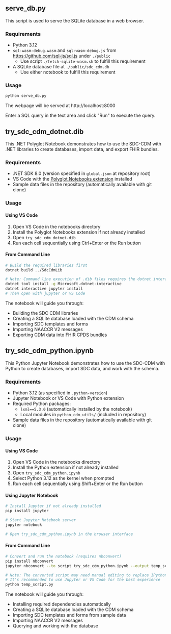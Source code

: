 ## serve_db.py

This script is used to serve the SQLite database in a web browser.

### Requirements

- Python 3.12
- `sql-wasm-debug.wasm` and `sql-wasm-debug.js` from https://github.com/sql-js/sql.js under `./public`
  - Use script `./fetch-sqlite-wasm.sh` to fulfill this requirement
- A SQLite database file at `./public/sdc_cdm.db`
  - Use either notebook to fulfill this requirement

### Usage

```bash
python serve_db.py
```

The webpage will be served at http://localhost:8000

Enter a SQL query in the text area and click "Run" to execute the query.

## try_sdc_cdm_dotnet.dib

This .NET Polyglot Notebook demonstrates how to use the SDC-CDM with .NET libraries to create databases, import data, and export FHIR bundles.

### Requirements

- .NET SDK 8.0 (version specified in `global.json` at repository root)
- VS Code with the [Polyglot Notebooks extension](https://marketplace.visualstudio.com/items?itemName=ms-dotnettools.polyglot-notebooks) installed
- Sample data files in the repository (automatically available with git clone)

### Usage

#### Using VS Code

1. Open VS Code in the notebooks directory
2. Install the Polyglot Notebooks extension if not already installed
3. Open `try_sdc_cdm_dotnet.dib`
4. Run each cell sequentially using Ctrl+Enter or the Run button

#### From Command Line

```bash
# Build the required libraries first
dotnet build ../SdcCdmLib

# Note: Command line execution of .dib files requires the dotnet interactive tool
dotnet tool install -g Microsoft.dotnet-interactive
dotnet interactive jupyter install
# Then open with jupyter or VS Code
```

The notebook will guide you through:
- Building the SDC CDM libraries
- Creating a SQLite database loaded with the CDM schema
- Importing SDC templates and forms
- Importing NAACCR V2 messages
- Exporting CDM data into FHIR CPDS bundles

## try_sdc_cdm_python.ipynb

This Python Jupyter Notebook demonstrates how to use the SDC-CDM with Python to create databases, import SDC data, and work with the schema.

### Requirements

- Python 3.12 (as specified in `.python-version`)
- Jupyter Notebook or VS Code with Python extension
- Required Python packages:
  - `lxml==5.3.0` (automatically installed by the notebook)
  - Local modules in `python_cdm_utils/` (included in repository)
- Sample data files in the repository (automatically available with git clone)

### Usage

#### Using VS Code

1. Open VS Code in the notebooks directory
2. Install the Python extension if not already installed
3. Open `try_sdc_cdm_python.ipynb`
4. Select Python 3.12 as the kernel when prompted
5. Run each cell sequentially using Shift+Enter or the Run button

#### Using Jupyter Notebook

```bash
# Install Jupyter if not already installed
pip install jupyter

# Start Jupyter Notebook server
jupyter notebook

# Open try_sdc_cdm_python.ipynb in the browser interface
```

#### From Command Line

```bash
# Convert and run the notebook (requires nbconvert)
pip install nbconvert
jupyter nbconvert --to script try_sdc_cdm_python.ipynb --output temp_script.py

# Note: The converted script may need manual editing to replace IPython magic commands
# It's recommended to use Jupyter or VS Code for the best experience
python temp_script.py
```

The notebook will guide you through:
- Installing required dependencies automatically
- Creating a SQLite database loaded with the CDM schema
- Importing SDC templates and forms from sample data  
- Importing NAACCR V2 messages
- Querying and working with the database
